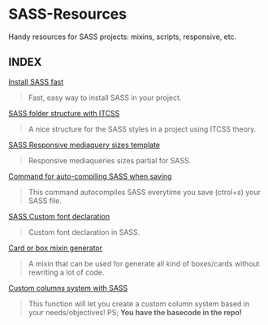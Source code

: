 # SASS-Resources
Handy resources for SASS projects: mixins, scripts, responsive, etc.

## INDEX

[Install SASS fast](https://github.com/helleworldGIT/SASS-Resources/wiki/Easiest-and-faster-way-to-install-SASS)
> Fast, easy way to install SASS in your project.

[SASS folder structure with ITCSS](https://github.com/helleworldGIT/SASS-Resources/wiki/SASS-folder-structure-with-ITCSS)
> A nice structure for the SASS styles in a project using ITCSS theory.

[SASS Responsive mediaquery sizes template](https://github.com/helleworldGIT/SASS-Resources/wiki/Responsive-mixins-SASS-partial)
> Responsive mediaqueries sizes partial for SASS.

[Command for auto-compiling SASS when saving](https://github.com/helleworldGIT/SASS-Resources/wiki/Auto-compile-command-for-SASS)
> This command autocompiles SASS everytime you save (ctrol+s) your SASS file.

[SASS Custom font declaration](https://github.com/helleworldGIT/SASS-Resources/wiki/Custom-Font-declaration-in-SASS)
> Custom font declaration in SASS.

[Card or box mixin generator](https://github.com/helleworldGIT/SASS-Resources/wiki/Card-Box-mixin-generator)
> A mixin that can be used for generate all kind of boxes/cards without rewriting a lot of code.

[Custom columns system with SASS](https://github.com/helleworldGIT/SASS-Resources/wiki/Creating-a-column-system-with-SASS-functions)
> This function will let you create a custom column system based in your needs/objectives! PS; **You have the basecode in the repo!**
